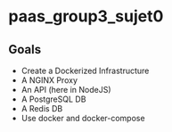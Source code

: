 # paas_group3_sujet0
## Goals

* Create a Dockerized Infrastructure
* A NGINX Proxy
* An API (here in NodeJS)
* A PostgreSQL DB
* A Redis DB
* Use docker and docker-compose
